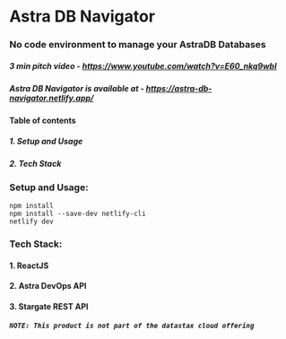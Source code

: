 # Astra DB Navigator
### No code environment to manage your AstraDB Databases

##### 3 min pitch video - https://www.youtube.com/watch?v=E60_nkq9wbI
##### Astra DB Navigator is available at - https://astra-db-navigator.netlify.app/

#### Table of contents
##### 1. Setup and Usage
##### 2. Tech Stack

### Setup and Usage:
``` 
npm install
npm install --save-dev netlify-cli
netlify dev
```

### Tech Stack:
#### 1. ReactJS
#### 2. Astra DevOps API
#### 3. Stargate REST API

##### `NOTE: This product is not part of the datastax cloud offering`

